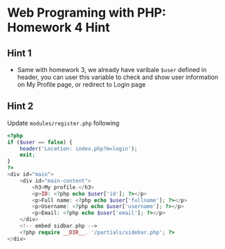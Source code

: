 # Web Programing with PHP: Homework 4 Hint

## Hint 1
- Same with homework 3, we already have varibale `$user` defined in header, you can user this variable to check and show user information on My Profile page, or redirect to Login page

## Hint 2

Update `modules/register.php` following

```php
<?php
if ($user == false) {
    header('Location: index.php?m=login');
    exit;
}
?>
<div id="main">
    <div id="main-content">
        <h3>My profile.</h3>
        <p>ID: <?php echo $user['id']; ?></p>
        <p>Full name: <?php echo $user['fullname']; ?></p>
        <p>Username: <?php echo $user['username']; ?></p>
        <p>Email: <?php echo $user['email']; ?></p>
    </div>
    <!-- embed sidbar.php -->
    <?php require __DIR__. '/partials/sidebar.php'; ?>
</div>
```

